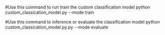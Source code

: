 #Use this command to run train the custom classification model
python custom_classication_model.py --mode train


#Use this command to inference or evaluate the classification model
python custom_classication_model.py.py --mode evaluate
